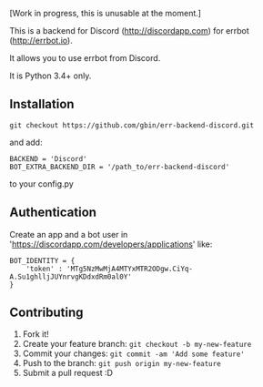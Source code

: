 [Work in progress, this is unusable at the moment.]

This is a backend for Discord (http://discordapp.com) for errbot (http://errbot.io).

It allows you to use errbot from Discord.

It is Python 3.4+ only.

## Installation

```
git checkout https://github.com/gbin/err-backend-discord.git
```

and add:

```
BACKEND = 'Discord'
BOT_EXTRA_BACKEND_DIR = '/path_to/err-backend-discord'
```

to your config.py

## Authentication

Create an app and a bot user in 'https://discordapp.com/developers/applications' like:

```
BOT_IDENTITY = {
    'token' : 'MTg5NzMwMjA4MTYxMTR2ODgw.CiYq-A.Su1ghlljJUYnrvgKDdxdRm0al0Y'
}
```

## Contributing

1. Fork it!
2. Create your feature branch: `git checkout -b my-new-feature`
3. Commit your changes: `git commit -am 'Add some feature'`
4. Push to the branch: `git push origin my-new-feature`
5. Submit a pull request :D
